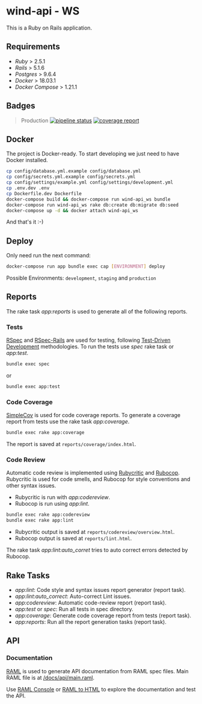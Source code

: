 # wind-api - WS

This is a Ruby on Rails application.

## Requirements

- _Ruby_ > 2.5.1
- _Rails_ > 5.1.6
- _Postgres_ > 9.6.4
- _Docker_ > 18.03.1
- _Docker Compose_ > 1.21.1

## Badges

> Production
[![pipeline status](https://gitlab.com/agrimbautomas/wind-api/badges/production/pipeline.svg)](https://gitlab.com/agrimbautomas/wind-api/commits/production)
[![coverage report](https://gitlab.com/agrimbautomas/wind-api/badges/production/coverage.svg)](https://gitlab.com/agrimbautomas/wind-api/commits/production)
## Docker

The project is Docker-ready. To start developing we just need to have Docker installed.

```sh
cp config/database.yml.example config/database.yml
cp config/secrets.yml.example config/secrets.yml
cp config/settings/example.yml config/settings/development.yml
cp .env.dev .env
cp Dockerfile.dev Dockerfile
docker-compose build && docker-compose run wind-api_ws bundle
docker-compose run wind-api_ws rake db:create db:migrate db:seed
docker-compose up -d && docker attach wind-api_ws
```

And that's it :-)


## Deploy

Only need run the next command:

```sh
docker-compose run app bundle exec cap [ENVIRONMENT] deploy
```

Possible Environments: `development`, `staging` and `production`

## Reports

The rake task *app:reports* is used to generate all of the following reports.

### Tests

[RSpec][1] and [RSpec-Rails][2] are used for testing, following [Test-Driven Development][3] methodologies.
To run the tests use *spec* rake task or *app:test*.

```sh
bundle exec spec
```

or

```sh
bundle exec app:test
```

### Code Coverage

[SimpleCov][4] is used for code coverage reports. To generate a coverage report from tests use the rake task *app:coverage*.

```sh
bundle exec rake app:coverage
```

The report is saved at `reports/coverage/index.html`.

### Code Review

Automatic code review is implemented using [Rubycritic][6] and [Rubocop][7]. Rubycritic is used for code smells, and Rubocop
for style conventions and other syntax issues.

- Rubycritic is run with *app:codereview*.
- Rubocop is run using *app:lint*.

```sh
bundle exec rake app:codereview
bundle exec rake app:lint
```

- Rubycritic output is saved at `reports/codereview/overview.html`.
- Rubocop output is saved at `reports/lint.html`.

The rake task *app:lint:auto_corret* tries to auto correct errors detected by Rubocop.

## Rake Tasks

- *app:lint*: Code style and syntax issues report generator (report task).
- *app:lint:auto_correct*: Auto-correct Lint issues.
- *app:codereview*: Automatic code-review report (report task).
- *app:test* or *spec*: Run all tests in spec directory.
- *app:coverage*: Generate code coverage report from tests (report task).
- *app:reports*: Run all the report generation tasks (report task).

## API

### Documentation

[RAML][8] is used to generate API documentation from RAML spec files. Main RAML file is at [/docs/api/main.raml][9].

Use [RAML Console][10] or [RAML to HTML][11] to explore the documentation and test the API.

[1]: http://rspec.info/
[2]: https://github.com/rspec/rspec-rails
[3]: http://agiledata.org/essays/tdd.html
[4]: https://github.com/colszowka/simplecov
[5]: http://yardoc.org/
[6]: https://github.com/whitesmith/rubycritic
[7]: https://github.com/bbatsov/rubocop
[8]: http://raml.org/
[9]: /docs/api/main.raml
[10]: https://github.com/mulesoft/api-console
[11]: https://github.com/kevinrenskers/raml2html
